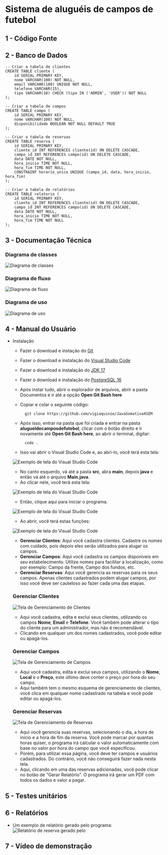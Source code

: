 # Sistema de aluguéis de campos de futebol

## 1 - Código Fonte

## 2 - Banco de Dados
    -- Criar a tabela de clientes
    CREATE TABLE cliente (
        id SERIAL PRIMARY KEY,
        nome VARCHAR(100) NOT NULL,
        email VARCHAR(100) UNIQUE NOT NULL,
        telefone VARCHAR(15),
        tipo VARCHAR(10) CHECK (tipo IN ('ADMIN', 'USER')) NOT NULL
    );

    -- Criar a tabela de campos
    CREATE TABLE campo (
        id SERIAL PRIMARY KEY,
        nome VARCHAR(100) NOT NULL,
        disponibilidade BOOLEAN NOT NULL DEFAULT TRUE
    );

    -- Criar a tabela de reservas
    CREATE TABLE reserva (
        id SERIAL PRIMARY KEY,
        cliente_id INT REFERENCES cliente(id) ON DELETE CASCADE,
        campo_id INT REFERENCES campo(id) ON DELETE CASCADE,
        data DATE NOT NULL,
        hora_inicio TIME NOT NULL,
        hora_fim TIME NOT NULL,
        CONSTRAINT horario_unico UNIQUE (campo_id, data, hora_inicio, hora_fim)
    );

    -- Criar a tabela de relatórios
    CREATE TABLE relatorio (
        id SERIAL PRIMARY KEY,
        cliente_id INT REFERENCES cliente(id) ON DELETE CASCADE,
        campo_id INT REFERENCES campo(id) ON DELETE CASCADE,
        data DATE NOT NULL,
        hora_inicio TIME NOT NULL,
        hora_fim TIME NOT NULL
    );

## 3 - Documentação Técnica
### Diagrama de classes
![Diagrama de classes](docs/img/Diagrama%20de%20classes.png)
### Diagrama de fluxo
![Diagrama de fluxo](docs/img/Diagrama%20de%20fluxo.png)
### Diagrama de uso
![Diagrama de uso](docs/img/Diagrama%20de%20uso.png)

## 4 - Manual do Usuário
- Instalação
    - Fazer o download e instação do [Git](https://git-scm.com/downloads)
    - Fazer o download e instalação do [Visual Studio Code](https://code.visualstudio.com/download)
    - Fazer o download e instalação do [JDK 17](https://www.oracle.com/java/technologies/javase/jdk17-archive-downloads.html)
    - Fazer o download e instalação do [PostgreSQL 16](https://www.postgresql.org/download/windows/)
    - Após instar tudo, abrir o explorador de arquivos, abrir a pasta Documentos e ir até a opção **Open Git Bash here**
    - Copiar e colar o seguinte código:

            git clone https://github.com/vigiaquinze/JavaSomativa4SEM
    - Após isso, entrar na pasta que foi criada e entrar na pasta **alugueldecamposdefutebol**, clicar com o botão direito e ir novamente até **Open Git Bash here**, ao abrir o terminal, digitar:

            code .
    - Isso vai abrir o Visual Studio Code e, ao abri-lo, você terá esta tela:

    ![Exemplo de tela do Visual Studio Code](docs/img/manual/0.PNG)

    - No canto esquerdo, vá até a pasta **src**, abra **main**, depois **java** e então vá até o arquivo **Main.java**.
    - Ao clicar nele, você terá esta tela:

    ![Exemplo de tela do Visual Studio Code](docs/img/manual/1.PNG)

    - Então, clique aqui para iniciar o programa.

    ![Exemplo de tela do Visual Studio Code](docs/img/manual/2.PNG)

    - Ao abrir, você terá estas funções:

    ![Exemplo de tela do Visual Studio Code](docs/img/manual/3.PNG)

    - **Gerenciar Clientes**: Aqui você cadastra clientes. Cadastre os nomes com cuidado, pois depois eles serão utilizados para alugar os campos.
    - **Gerenciar Campos**: Aqui você cadastra os campos disponíveis em seu estabelecimento. Utilize nomes para facilitar a localização, como por exemplo: Campo da frente, Campo dos fundos, etc.
    - **Gerenciar Reservas**: Aqui você gerencia as reservas para os seus campos. Apenas clientes cadastrados podem alugar campos, por isso você deve ser cauteloso ao fazer cada uma das etapas.

    ### Gerenciar Clientes
    ![Tela de Gerenciamento de Clientes](docs/img/manual/4.PNG)
    - Aqui você cadastra, edita e exclui seus clientes, utilizando os campos **Nome**, **Email** e **Telefone**. Você também pode alterar o tipo do cliente para um administrador, mas não é recomendável.
    - Clicando em qualquer um dos nomes cadastrados, você pode editar ou apagá-los.

    ### Gerenciar Campos
    ![Tela de Gerenciamento de Campos](docs/img/manual/5.PNG)
    - Aqui você cadastra, edita e exclui seus campos, utilizando o **Nome**, **Local** e o **Preço**, este último deve conter o preço por hora do seu campo.
    - Aqui também tem o mesmo esquema de gerenciamento de clientes, você clica em qualquer nome cadastrado na tabela e você pode editar ou apagá-los.

    ### Gerenciar Reservas
    ![Tela de Gerenciamento de Reservas](docs/img/manual/6.PNG)
    - Aqui você gerencia suas reservas, selecionando o dia, a hora de início e a hora de fim da reserva. Você pode marcar por quantas horas quiser, o programa irá calcular o valor automaticamente com base no valor por hora do campo que você especificou.
    - Porém, para utilizar essa página, você deve ter campos e usuários cadastrados. Do contrário, você não conseguirá fazer nada nesta tela.
    - Aqui, clicando em uma das reservas adicionadas, você pode clicar no botão de "Gerar Relatório". O programa irá gerar um PDF com todos os dados e valor a pagar.

## 5 - Testes unitários

## 6 - Relatórios
- Um exemplo de relatório gerado pelo programa:
    ![Relatório de reserva gerado pelo](docs/img/manual/7.PNG)

## 7 - Vídeo de demonstração